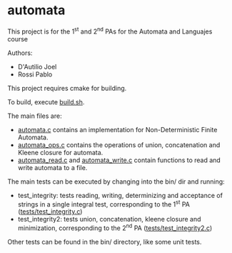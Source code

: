 # automata

This project is for the 1<sup>st</sup> and 2<sup>nd</sup> PAs for the Automata and Languajes course

Authors:

- D'Autilio Joel
- Rossi Pablo

This project requires cmake for building.

To build, execute [build.sh](build.sh).

The main files are:

- [automata.c](src/automata/automata.c) contains an implementation for Non-Deterministic Finite Automata.
- [automata_ops.c](src/automata/automata_ops.c) contains the operations of union, concatenation and Kleene closure for automata.
- [automata_read.c](src/automataio/automata_read.c) and [automata_write.c](src/automataio/automata_write.c) contain functions to read and write automata to a file.


The main tests can be executed by changing into the bin/ dir and running:
    
- test_integrity: tests reading, writing, determinizing and acceptance of strings in a single integral test, corresponding to the 1<sup>st</sup> PA ([tests/test_integrity.c](tests/test_integrity.c))
- test_integrity2: tests union, concatenation, kleene closure and minimization, corresponding to the 2<sup>nd</sup> PA ([tests/test_integrity2.c](tests/test_integrity2.c))

Other tests can be found in the bin/ directory, like some unit tests.
